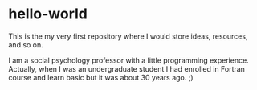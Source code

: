 # hello-world
This is the my very first repository where I would store ideas, resources, and so on.

I am a social psychology professor with a little programming experience. Actually, when I was an undergraduate student I had enrolled in Fortran course and learn basic but it was about 30 years ago. ;)
